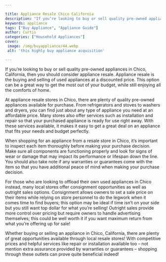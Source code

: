```yaml
---

title: Appliance Resale Chico California
description: "If you’re looking to buy or sell quality pre-owned appliances in Chico, California, then you should consider appliance resale. App...continue on"
keywords: appliance
tags: ["Buy Appliance", "Appliance Guide"]
author: Curtis
categories: ["Household Appliances"]
cover: 
 image: /img/buyappliance/44.webp
 alt: 'this highly buy appliance acquisition'

---
```


If you’re looking to buy or sell quality pre-owned appliances in Chico, California, then you should consider appliance resale. Appliance resale is the buying and selling of used appliances at a discounted price. This option can be a great way to get the most out of your budget, while still enjoying all the comforts of home.

At appliance resale stores in Chico, there are plenty of quality pre-owned appliances available for purchase. From refrigerators and stoves to washers and dryers, you can find just about any type of appliance you need at an affordable price. Many stores also offer services such as installation and repair so that your purchased appliance is ready for use right away. With these services available, it makes it easy to get a great deal on an appliance that fits your needs and budget perfectly. 

When shopping for an appliance from a resale store in Chico, it’s important to inspect each item thoroughly before making your purchase decision. Make sure all components are functioning properly and look for signs of wear or damage that may impact its performance or lifespan down the line. You should also take note if any warranties or guarantees come with the item so that you have additional peace of mind when making your purchase decision. 

For those who are looking to offload their own used appliances in Chico instead, many local stores offer consignment opportunities as well as outright sales options. Consignment allows owners to set a sale price on their items while relying on store personnel to do the legwork when it comes time to find buyers; this option may be ideal if time isn’t on your side but you still want top dollar for what you’re selling! Outright sales provide more control over pricing but require owners to handle advertising themselves; this could be well worth it if you want maximum return from what you’re offering up for sale! 

Whether buying or selling an appliance in Chico, California, there are plenty of great opportunities available through local resale stores! With competitive prices and helpful services like repair or installation available too – not mention extra assurance provided by warranties or guarantees – shopping through these outlets can prove quite beneficial indeed!
